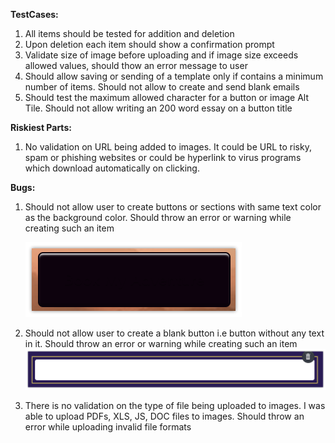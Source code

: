 
**TestCases:**
1) All items should be tested for addition and deletion
2) Upon deletion each item should show a confirmation prompt
3) Validate size of image before uploading and if image size exceeds allowed values, should thow an error message to user
4) Should allow saving or sending of a template only if contains a minimum number of items. Should not allow to create and send blank emails
5) Should test the maximum allowed character for a button or image Alt Tile. Should not allow writing an 200 word essay on a button title

**Riskiest Parts:**
1) No validation on URL being added to images. It could be URL to risky, spam or phishing websites or could be hyperlink to virus programs which download automatically on clicking.

 

**Bugs:**
1) Should not allow user to create buttons or sections with same text color as the background color. Should throw an error or warning while creating such an item
   
   ![Alt text](/img/sameBgTxtColor.png?raw=true "Title")


2) Should not allow user to create a blank button i.e button without any text in it. Should throw an error or warning while creating such an item
 ![Alt text](/img/blankButton.png?raw=true "Title")

3) There is no validation on the type of file being uploaded to images. I was able to upload PDFs, XLS, JS, DOC files to images. Should throw an error while uploading invalid file formats
